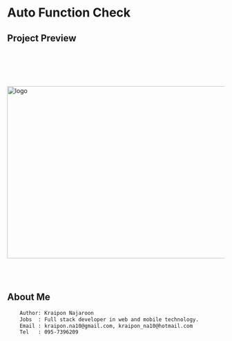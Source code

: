 # Auto Function Check

## Project Preview

<br/><br/>

<div style="width:100%; margin-top:3rem;display:flex;justify-content:center;">
  <image 
    src="./documents/images/apprunner.jpg"
    alt="logo"
    width="650px"
    height="400px"
  />
</div>

<br/><br/>

## About Me

```bash
    Author: Kraipon Najaroon
    Jobs  : Full stack developer in web and mobile technology.
    Email : kraipon.na10@gmail.com, kraipon_na10@hotmail.com
    Tel   : 095-7396209
```
